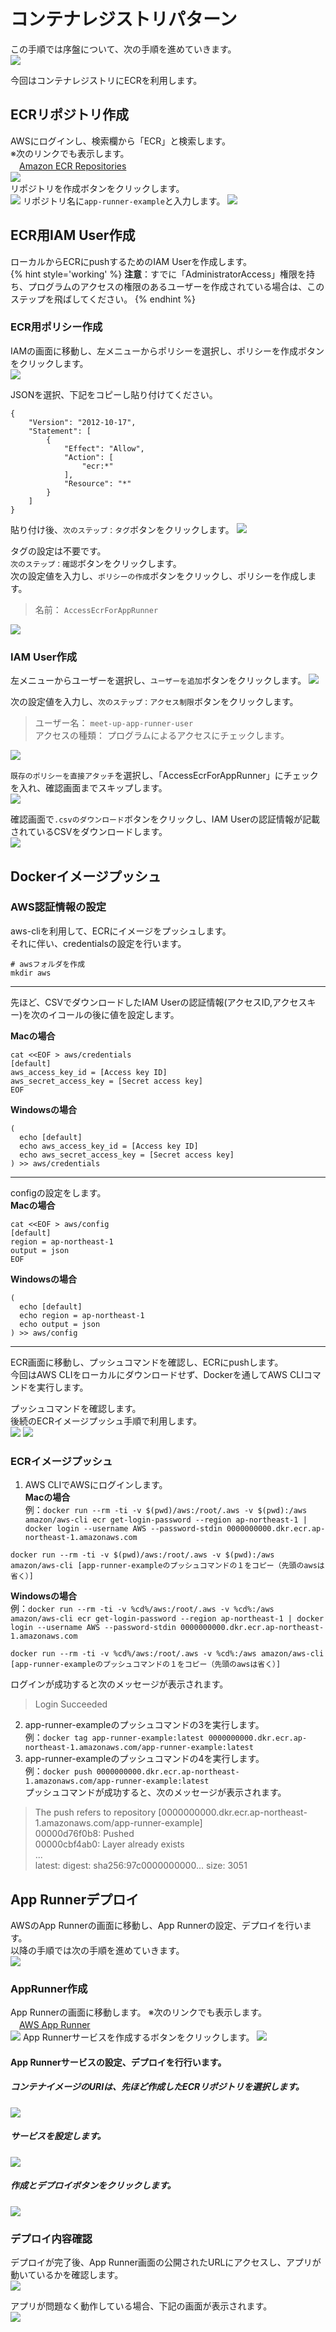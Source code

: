 # コンテナレジストリパターン

この手順では序盤について、次の手順を進めていきます。  
![](img/47.png)  

今回はコンテナレジストリにECRを利用します。  

## ECRリポジトリ作成
AWSにログインし、検索欄から「ECR」と検索します。  
※次のリンクでも表示します。  
　[Amazon ECR Repositories](https://ap-northeast-1.console.aws.amazon.com/ecr/repositories?region=ap-northeast-1)  
![](img/5.png)  
リポジトリを作成ボタンをクリックします。  
![](img/6.png)
リポジトリ名に`app-runner-example`と入力します。
![](img/7.png)

## ECR用IAM User作成
ローカルからECRにpushするためのIAM Userを作成します。  
{% hint style='working' %}
**注意**：すでに「AdministratorAccess」権限を持ち、プログラムのアクセスの権限のあるユーザーを作成されている場合は、このステップを飛ばしてください。
{% endhint %}

### ECR用ポリシー作成
IAMの画面に移動し、左メニューからポリシーを選択し、ポリシーを作成ボタンをクリックします。  
![](img/8.png)

JSONを選択、下記をコピーし貼り付けてください。
```
{
    "Version": "2012-10-17",
    "Statement": [
        {
            "Effect": "Allow",
            "Action": [
                "ecr:*"
            ],
            "Resource": "*"
        }
    ]
}
```
貼り付け後、`次のステップ：タグ`ボタンをクリックします。
![](img/9.png)

タグの設定は不要です。  
`次のステップ：確認`ボタンをクリックします。  
次の設定値を入力し、`ポリシーの作成`ボタンをクリックし、ポリシーを作成します。

> 名前： `AccessEcrForAppRunner`

![](img/10.png)

### IAM User作成
左メニューからユーザーを選択し、`ユーザーを追加`ボタンをクリックします。
![](img/11.png)

次の設定値を入力し、`次のステップ：アクセス制限`ボタンをクリックします。  

> ユーザー名： `meet-up-app-runner-user`  
> アクセスの種類： プログラムによるアクセスにチェックします。
  
![](img/12.png)

`既存のポリシーを直接アタッチ`を選択し、「AccessEcrForAppRunner」にチェックを入れ、確認画面までスキップします。  
![](img/13.png)

確認画面で`.csvのダウンロード`ボタンをクリックし、IAM Userの認証情報が記載されているCSVをダウンロードします。  
![](img/14.png)


## Dockerイメージプッシュ
### AWS認証情報の設定
aws-cliを利用して、ECRにイメージをプッシュします。  
それに伴い、credentialsの設定を行います。  

```
# awsフォルダを作成
mkdir aws
```

---

先ほど、CSVでダウンロードしたIAM Userの認証情報(アクセスID,アクセスキー)を次のイコールの後に値を設定します。  

**Macの場合**
```
cat <<EOF > aws/credentials
[default]
aws_access_key_id = [Access key ID]
aws_secret_access_key = [Secret access key]
EOF
```

**Windowsの場合**
```
(
  echo [default]
  echo aws_access_key_id = [Access key ID]
  echo aws_secret_access_key = [Secret access key]
) >> aws/credentials
```

---

configの設定をします。  
**Macの場合**

```
cat <<EOF > aws/config
[default]
region = ap-northeast-1
output = json
EOF
```

**Windowsの場合**
```
(
  echo [default]
  echo region = ap-northeast-1
  echo output = json
) >> aws/config
```

---

ECR画面に移動し、プッシュコマンドを確認し、ECRにpushします。  
今回はAWS CLIをローカルにダウンロードせず、Dockerを通してAWS CLIコマンドを実行します。  

プッシュコマンドを確認します。  
後続のECRイメージプッシュ手順で利用します。  
![](img/15.png)
![](img/16.png)

### ECRイメージプッシュ

 
1. AWS CLIでAWSにログインします。  
  **Macの場合**  
  例：`docker run --rm -ti -v $(pwd)/aws:/root/.aws -v $(pwd):/aws amazon/aws-cli ecr get-login-password --region ap-northeast-1 | docker login --username AWS --password-stdin 0000000000.dkr.ecr.ap-northeast-1.amazonaws.com`
  ```
  docker run --rm -ti -v $(pwd)/aws:/root/.aws -v $(pwd):/aws amazon/aws-cli [app-runner-exampleのプッシュコマンドの１をコピー（先頭のawsは省く）]
  ```
  **Windowsの場合**  
  例：`docker run --rm -ti -v %cd%/aws:/root/.aws -v %cd%:/aws amazon/aws-cli ecr get-login-password --region ap-northeast-1 | docker login --username AWS --password-stdin 0000000000.dkr.ecr.ap-northeast-1.amazonaws.com`
  ```
  docker run --rm -ti -v %cd%/aws:/root/.aws -v %cd%:/aws amazon/aws-cli [app-runner-exampleのプッシュコマンドの１をコピー（先頭のawsは省く）]
  ```

  ログインが成功すると次のメッセージが表示されます。  
  > Login Succeeded  
2. app-runner-exampleのプッシュコマンドの3を実行します。  
  例：`docker tag app-runner-example:latest 0000000000.dkr.ecr.ap-northeast-1.amazonaws.com/app-runner-example:latest`  
3. app-runner-exampleのプッシュコマンドの4を実行します。  
  例：`docker push 0000000000.dkr.ecr.ap-northeast-1.amazonaws.com/app-runner-example:latest`  
  プッシュコマンドが成功すると、次のメッセージが表示されます。  
  > The push refers to repository [0000000000.dkr.ecr.ap-northeast-1.amazonaws.com/app-runner-example]  
  > 00000d76f0b8: Pushed  
  > 00000cbf4ab0: Layer already exists  
  > ...  
  > latest: digest: sha256:97c0000000000... size: 3051  

## App Runnerデプロイ
AWSのApp Runnerの画面に移動し、App Runnerの設定、デプロイを行います。  
以降の手順では次の手順を進めていきます。  
![](img/48.png)  

### AppRunner作成
App Runnerの画面に移動します。
※次のリンクでも表示します。  
　[AWS App Runner](https://ap-northeast-1.console.aws.amazon.com/apprunner/home?region=ap-northeast-1#/welcome)  
![](img/17.png)
App Runnerサービスを作成するボタンをクリックします。
![](img/18.png)

#### App Runnerサービスの設定、デプロイを行行います。

##### コンテナイメージのURIは、先ほど作成したECRリポジトリを選択します。
![](img/19.png)

##### サービスを設定します。
![](img/20.png)

##### 作成とデプロイボタンをクリックします。
![](img/21.png)

### デプロイ内容確認
デプロイが完了後、App Runner画面の公開されたURLにアクセスし、アプリが動いているかを確認します。  
![](img/22.png)  

アプリが問題なく動作している場合、下記の画面が表示されます。  
![](img/23.png)  
